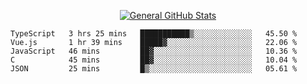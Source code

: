 <p align="center">
  <a href="https://github.com/AndyDevv">
    <img src="https://github-readme-stats.vercel.app/api?username=AndyDevv&custom_title=General%20GitHub%20Stats&theme=aura_dark" alt="General GitHub Stats">
  </a>
</p>

<!--START_SECTION:waka-->
```text
TypeScript   3 hrs 25 mins   ███████████▒░░░░░░░░░░░░░   45.50 % 
Vue.js       1 hr 39 mins    █████▓░░░░░░░░░░░░░░░░░░░   22.06 % 
JavaScript   46 mins         ██▓░░░░░░░░░░░░░░░░░░░░░░   10.36 % 
C            45 mins         ██▓░░░░░░░░░░░░░░░░░░░░░░   10.04 % 
JSON         25 mins         █▒░░░░░░░░░░░░░░░░░░░░░░░   05.61 % 
```
<!--END_SECTION:waka-->
